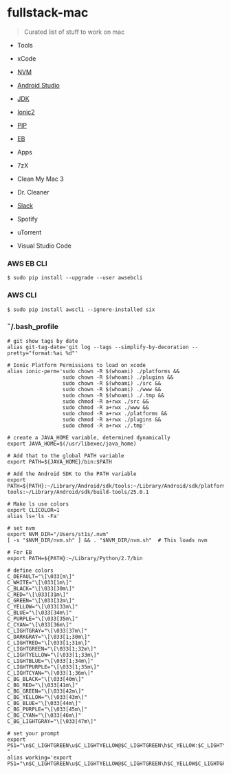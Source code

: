 # fullstack-mac

> Curated list of stuff to work on mac

- Tools
 - xCode
 - [NVM](https://github.com/creationix/nvm)
 - [Android Studio](https://developer.android.com/studio/index.html)
 - [JDK](http://www.oracle.com/technetwork/java/javase/downloads/jdk8-downloads-2133151.html)
 - [Ionic2](http://ionicframework.com/docs/v2/resources/platform-setup/mac-setup.html)
 - [PIP](https://pip.pypa.io/en/stable/installing/)
 - [EB](http://docs.aws.amazon.com/elasticbeanstalk/latest/dg/eb-cli3-install.html)
 
- Apps
 - 7zX
 - Clean My Mac 3
 - Dr. Cleaner
 - [Slack](https://slack.com/downloads/osx)
 - Spotify
 - uTorrent
 - Visual Studio Code


### AWS EB CLI
```
$ sudo pip install --upgrade --user awsebcli
```

### AWS CLI
```
$ sudo pip install awscli --ignore-installed six
```

### ˜/.bash_profile

```
# git show tags by date
alias git-tag-date='git log --tags --simplify-by-decoration --pretty="format:%ai %d"'

# Ionic Platform Permissions to load on xcode
alias ionic-perm='sudo chown -R $(whoami) ./platforms &&
                  sudo chown -R $(whoami) ./plugins &&
                  sudo chown -R $(whoami) ./src &&
                  sudo chown -R $(whoami) ./www &&
                  sudo chown -R $(whoami) ./.tmp &&
                  sudo chmod -R a+rwx ./src &&
                  sudo chmod -R a+rwx ./www &&
                  sudo chmod -R a+rwx ./platforms &&
                  sudo chmod -R a+rwx ./plugins &&
                  sudo chmod -R a+rwx ./.tmp'

# create a JAVA_HOME variable, determined dynamically
export JAVA_HOME=$(/usr/libexec/java_home)

# Add that to the global PATH variable
export PATH=${JAVA_HOME}/bin:$PATH

# Add the Android SDK to the PATH variable
export PATH=${PATH}:~/Library/Android/sdk/tools:~/Library/Android/sdk/platform-tools:~/Library/Android/sdk/build-tools/25.0.1

# Make ls use colors
export CLICOLOR=1
alias ls='ls -Fa'

# set nvm
export NVM_DIR="/Users/st1s/.nvm"
[ -s "$NVM_DIR/nvm.sh" ] && . "$NVM_DIR/nvm.sh"  # This loads nvm

# For EB
export PATH=${PATH}:~/Library/Python/2.7/bin

# define colors
C_DEFAULT="\[\033[m\]"
C_WHITE="\[\033[1m\]"
C_BLACK="\[\033[30m\]"
C_RED="\[\033[31m\]"
C_GREEN="\[\033[32m\]"
C_YELLOW="\[\033[33m\]"
C_BLUE="\[\033[34m\]"
C_PURPLE="\[\033[35m\]"
C_CYAN="\[\033[36m\]"
C_LIGHTGRAY="\[\033[37m\]"
C_DARKGRAY="\[\033[1;30m\]"
C_LIGHTRED="\[\033[1;31m\]"
C_LIGHTGREEN="\[\033[1;32m\]"
C_LIGHTYELLOW="\[\033[1;33m\]"
C_LIGHTBLUE="\[\033[1;34m\]"
C_LIGHTPURPLE="\[\033[1;35m\]"
C_LIGHTCYAN="\[\033[1;36m\]"
C_BG_BLACK="\[\033[40m\]"
C_BG_RED="\[\033[41m\]"
C_BG_GREEN="\[\033[42m\]"
C_BG_YELLOW="\[\033[43m\]"
C_BG_BLUE="\[\033[44m\]"
C_BG_PURPLE="\[\033[45m\]"
C_BG_CYAN="\[\033[46m\]"
C_BG_LIGHTGRAY="\[\033[47m\]"

# set your prompt
export PS1="\n$C_LIGHTGREEN\u$C_LIGHTYELLOW@$C_LIGHTGREEN\h$C_YELLOW:$C_LIGHTYELLOW\w$C_LIGHTGRAY\n\$$C_DEFAULT "
alias working='export PS1="\n$C_LIGHTGREEN\u$C_LIGHTYELLOW@$C_LIGHTGREEN\h$C_YELLOW$C_LIGHTGRAY\n\$$C_DEFAULT"'
```
